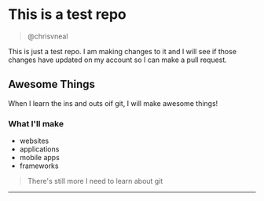 <h1>This is a test repo</h1>

>@chrisvneal

This is just a test repo. I am making changes to it and I will see if those changes have updated on my account so I can make a pull request.

<h2>Awesome Things</h2>  
When I learn the ins and outs oif git, I will make awesome things!

### What I'll make

* websites
* applications
* mobile apps
* frameworks

> There's still more I need to learn about git


<hr>